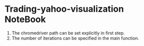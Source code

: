 # Trading-yahoo-visualization NoteBook
1. The chromedriver path can be set explicitly in first step.
2. The number of iterations can be specified in the main function.

